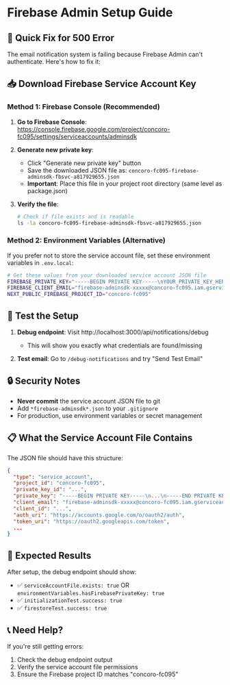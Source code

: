 # Firebase Admin Setup Guide

## 🚨 Quick Fix for 500 Error

The email notification system is failing because Firebase Admin can't authenticate. Here's how to fix it:

## 📥 Download Firebase Service Account Key

### Method 1: Firebase Console (Recommended)

1. **Go to Firebase Console**: https://console.firebase.google.com/project/concoro-fc095/settings/serviceaccounts/adminsdk

2. **Generate new private key**:
   - Click "Generate new private key" button
   - Save the downloaded JSON file as: `concoro-fc095-firebase-adminsdk-fbsvc-a817929655.json`
   - **Important**: Place this file in your project root directory (same level as package.json)

3. **Verify the file**:
   ```bash
   # Check if file exists and is readable
   ls -la concoro-fc095-firebase-adminsdk-fbsvc-a817929655.json
   ```

### Method 2: Environment Variables (Alternative)

If you prefer not to store the service account file, set these environment variables in `.env.local`:

```bash
# Get these values from your downloaded service account JSON file
FIREBASE_PRIVATE_KEY="-----BEGIN PRIVATE KEY-----\nYOUR_PRIVATE_KEY_HERE\n-----END PRIVATE KEY-----\n"
FIREBASE_CLIENT_EMAIL="firebase-adminsdk-xxxxx@concoro-fc095.iam.gserviceaccount.com"
NEXT_PUBLIC_FIREBASE_PROJECT_ID="concoro-fc095"
```

## 🧪 Test the Setup

1. **Debug endpoint**: Visit http://localhost:3000/api/notifications/debug
   - This will show you exactly what credentials are found/missing

2. **Test email**: Go to `/debug-notifications` and try "Send Test Email"

## 🔒 Security Notes

- **Never commit** the service account JSON file to git
- Add `*firebase-adminsdk*.json` to your `.gitignore`
- For production, use environment variables or secret management

## 📋 What the Service Account File Contains

The JSON file should have this structure:
```json
{
  "type": "service_account",
  "project_id": "concoro-fc095",
  "private_key_id": "...",
  "private_key": "-----BEGIN PRIVATE KEY-----\n...\n-----END PRIVATE KEY-----\n",
  "client_email": "firebase-adminsdk-xxxxx@concoro-fc095.iam.gserviceaccount.com",
  "client_id": "...",
  "auth_uri": "https://accounts.google.com/o/oauth2/auth",
  "token_uri": "https://oauth2.googleapis.com/token",
  ...
}
```

## 🎯 Expected Results

After setup, the debug endpoint should show:
- ✅ `serviceAccountFile.exists: true` OR `environmentVariables.hasFirebasePrivateKey: true`
- ✅ `initializationTest.success: true`
- ✅ `firestoreTest.success: true`

## 📞 Need Help?

If you're still getting errors:
1. Check the debug endpoint output
2. Verify the service account file permissions
3. Ensure the Firebase project ID matches "concoro-fc095" 